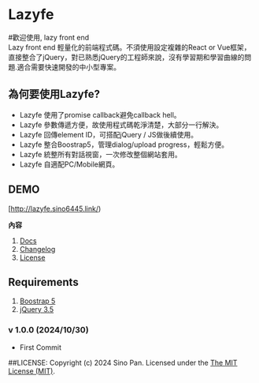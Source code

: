 # Lazyfe

#歡迎使用, lazy front end<br>
Lazy front end 輕量化的前端程式碼。不須使用設定複雜的React or Vue框架，直接整合了jQuery，對已熟悉jQuery的工程師來說，沒有學習期和學習曲線的問題.適合需要快速開發的中小型專案。

## 為何要使用Lazyfe? ##
* Lazyfe 使用了promise callback避免callback hell。
* Lazyfe 參數傳遞方便，故使用程式碼乾淨清楚，大部分一行解決。
* Lazyfe 回傳element ID，可搭配jQuery / JS做後續使用。
* Lazyfe 整合Boostrap5，管理dialog/upload progress，輕鬆方便。
* Lazyfe 統整所有對話視窗，一次修改整個網站套用。
* Lazyfe 自適配PC/Mobile網頁。

## DEMO ##
[http://lazyfe.sino6445.link/)

**內容**<br>
1. [Docs](https://lazyfe.sino6445.link/docs)<br>
2. [Changelog](https://github.com/sino6445/lazyfe#changelog)<br>
3. [License](https://github.com/sino6445/lazyfe#license)<br>

## Requirements ##
1. [Boostrap 5](https://getbootstrap.com/)<br>
2. [jQuery 3.5](https://jquery.com/)<br>

### v 1.0.0 (2024/10/30) ###
* First Commit

##LICENSE: 
Copyright (c) 2024 Sino Pan. Licensed under the [The MIT License (MIT)](http://opensource.org/licenses/MIT).

